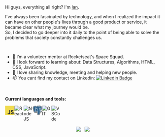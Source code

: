 Hi guys, everything all right? I'm [Ian](https://www.linkedin.com/in/ian-ramos/).

I've always been fascinated by technology, and when I realized the impact it can have on other people's lives through a good product or service, it became clear what my journey would be. <br />
So, I decided to go deeper into it daily to the point of being able to solve the problems that society constantly challenges us. <br />

<!-- <img align="right" alt="GIF" src="https://cdn.dribbble.com/users/330915/screenshots/3587000/media/343cb53c87e313181d99248d3071bc77.gif" width="480" height="320" /> -->

<br/>

- 🚀 I’m a volunteer mentor at Rocketseat's Space Squad.
- 💭 I look forward to learning about: Data Structures, Algorithms, HTML, CSS, JavaScript.
- 🤙 I love sharing knowledge, meeting and helping new people.
- 📫 You cant find my contact on Linkedin: [![Linkedin Badge](https://img.shields.io/badge/-IanRamos-blue?style=flat-square&logo=Linkedin&logoColor=white&link=https://https://www.linkedin.com/in/ian-ramos/)](https://www.linkedin.com/in/ian-ramos/) 

<br/>

**Current languages and tools:**
<p>
   <a target="_blank" rel="noopener noreferrer" href="https://raw.githubusercontent.com/github/explore/80688e429a7d4ef2fca1e82350fe8e3517d3494d/topics/javascript/javascript.png"><img alt="JavaScript" src="https://raw.githubusercontent.com/github/explore/80688e429a7d4ef2fca1e82350fe8e3517d3494d/topics/javascript/javascript.png" style="max-width:100%;" width="30px" align="left"></a>
   <a target="_blank" rel="noopener noreferrer" href="https://user-images.githubusercontent.com/25181517/183897015-94a058a6-b86e-4e42-a37f-bf92061753e5.png"><img alt="React" src="https://user-images.githubusercontent.com/25181517/183897015-94a058a6-b86e-4e42-a37f-bf92061753e5.png" style="max-width:100%;" width="30px" align="left"></a>
   <a target="_blank" rel="noopener noreferrer" href="https://user-images.githubusercontent.com/25181517/183568594-85e280a7-0d7e-4d1a-9028-c8c2209e073c.png"><img alt="Node JS" src="https://user-images.githubusercontent.com/25181517/183568594-85e280a7-0d7e-4d1a-9028-c8c2209e073c.png" style="max-width:100%;" width="30px" align="left"></a>
  <a target="_blank" rel="noopener noreferrer" href="https://raw.githubusercontent.com/github/explore/80688e429a7d4ef2fca1e82350fe8e3517d3494d/topics/postgresql/postgresql.png"><img alt="PostgreSQL" src="https://raw.githubusercontent.com/github/explore/80688e429a7d4ef2fca1e82350fe8e3517d3494d/topics/postgresql/postgresql.png" style="max-width:100%;" width="30px" align="left"></a>
  <a target="_blank" rel="noopener noreferrer" href="https://github.com/get-icon/geticon/blob/master/icons/git-icon.svg"><img alt="GIT" src="https://github.com/get-icon/geticon/blob/master/icons/git-icon.svg" style="max-width:100%;" width="30px" align="left"></a>
  <a target="_blank" rel="noopener noreferrer" href="https://user-images.githubusercontent.com/25181517/192108891-d86b6220-e232-423a-bf5f-90903e6887c3.png"><img alt="VSCode" src="https://user-images.githubusercontent.com/25181517/192108891-d86b6220-e232-423a-bf5f-90903e6887c3.png" style="max-width:100%;" width="30px" align="left"></a>
<!--   <a target="_blank" rel="noopener noreferrer" href="https://user-images.githubusercontent.com/25181517/184146221-671413cb-b1ae-47db-a232-b37c99281516.png"><img alt="Sonarqube" src="https://user-images.githubusercontent.com/25181517/184146221-671413cb-b1ae-47db-a232-b37c99281516.png" style="max-width:100%;" width="30px" align="left"></a>
  <a target="_blank" rel="noopener noreferrer" href="https://user-images.githubusercontent.com/25181517/183896132-54262f2e-6d98-41e3-8888-e40ab5a17326.png"><img alt="AWS" src="https://user-images.githubusercontent.com/25181517/183896132-54262f2e-6d98-41e3-8888-e40ab5a17326.png" style="max-width:100%;" width="30px" align="left"></a> -->
</p>

<br/>
<br/>
<br/>
<br/>

 <div  align="center">
 <a href="https://github.com/i-ramoss"></a>
     <img height="160em" src="https://github-readme-stats.vercel.app/api?username=i-ramoss&hide_border=true&show_icons=true&theme=blueberry&include_all_commits=true&count_private=true"/> &nbsp;
<!--      <img height="180em" src="https://github-readme-streak-stats.herokuapp.com/?user=i-ramoss&hide_border=true&theme=blueberry&show_icons=true"/> -->
     <img height="160em" src="https://github-readme-stats.vercel.app/api/top-langs/?username=i-ramoss&layout=compact&count_private=true&hide_border=true&theme=blueberry&show_icons=true">
</div>

